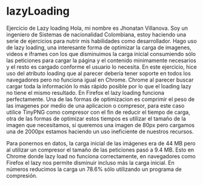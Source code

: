 # lazyLoading
Ejercicio de Lazy loading
Hola, mi nombre es Jhonatan Villanova. Soy un ingeniero de Sistemas de nacionalidad Colombiana, estoy haciendo una serie de 
ejercicios para nutrir mis habilidades como desarrollador.
Hago uso de lazy loading, una interesante forma de optimizar la carga de imagenes, videos e iframes con los que disminuimos la 
carga inicial consumiendo sólo las peticiones para cargar la página y el contenido minimamente necesarios y el resto es cargado
conforme el usuario lo necesita.
En este ejercicio, hice uso del atributo loading que al parecer debería tener soporte en todos los navegadores pero no funciona 
igual en Chrome. Chrome al parecer buscar cargar toda la información lo más rápido posible por lo que el loading lazy no tiene
el mismo resultado. En Firefox el lazy loading funciona perfectamente.
Una de las formas de optimizacion es comprimir el peso de las imagenes por medio de una aplicacion o compresor, para este caso
utilice TinyPNG como compresor con el fin de reducir el tiempo de carga, otra de las formas de optimizar estos tiempos es
utilizar el tamaño de la imagen que necesitamos, si queremos una imagen de 80px pero cargamos una de 2000px estamos haciendo un
uso ineficiente de nuestros recursos.


Para ponernos en datos, la carga inicial de las imágenes era de 44 MB pero al utilizar un compresor el tamaño de las peticiones
pasó a 9.4 MB. Esto en Chrome donde lazy load no funciona correctamente, en navegadores como Firefox el lazy nos permite disminuir
incluso más la carga inicial. En números reducimos la carga un 78.6% sólo utilizando un programa de compresión. 
